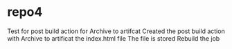# repo4
Test for post build action for Archive to artifcat
Created the post build action with Archive to artificat the index.html file
The file is stored
Rebuild the job

